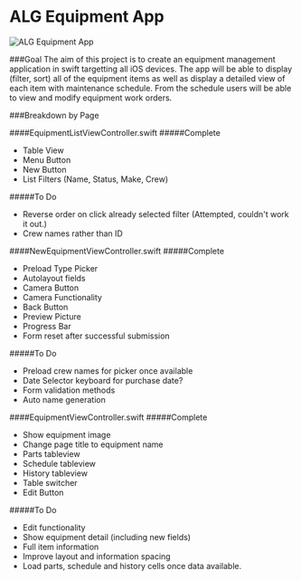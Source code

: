 # ALG Equipment App

![ALG Equipment App](http://www.atlanticlawnandgarden.com/cp/app/img/appLogo.png)

###Goal
The aim of this project is to create an equipment management application in swift targetting all iOS devices. The app will be able to display (filter, sort) all of the equipment items as well as display a detailed view of each item with maintenance schedule. From the schedule users will be able to view and modify equipment work orders. 


###Breakdown by Page

####EquipmentListViewController.swift
#####Complete
* Table View
* Menu Button
* New Button
* List Filters (Name, Status, Make, Crew)

#####To Do
* Reverse order on click already selected filter (Attempted, couldn't work it out.)
* Crew names rather than ID


####NewEquipmentViewController.swift
#####Complete
* Preload Type Picker
* Autolayout fields
* Camera Button
* Camera Functionality
* Back Button
* Preview Picture
* Progress Bar
* Form reset after successful submission

#####To Do
* Preload crew names for picker once available
* Date Selector keyboard for purchase date?
* Form validation methods
* Auto name generation


####EquipmentViewController.swift
#####Complete
* Show equipment image
* Change page title to equipment name
* Parts tableview
* Schedule tableview
* History tableview
* Table switcher
* Edit Button

#####To Do
* Edit functionality
* Show equipment detail (including new fields)
* Full item information
* Improve layout and information spacing
* Load parts, schedule and history cells once data available.
